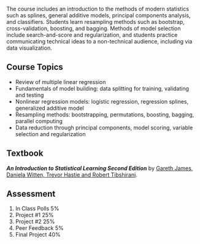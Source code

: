 The course includes an introduction to the methods of modern statistics such as splines, general additive models, principal components analysis, and classifiers. Students learn resampling methods such as bootstrap, cross-validation, boosting, and bagging. Methods of model selection include search-and-score and regularization, and students practice communicating technical ideas to a non-technical audience, including via data visualization.
## Course Topics
- Review of multiple linear regression
- Fundamentals of model building: data splitting for training, validating and testing
- Nonlinear regression models: logistic regression, regression splines, generalized additive model
- Resampling methods: bootstrapping, permutations, boosting, bagging, parallel computing
- Data reduction through principal components, model scoring, variable selection and regularization
## Textbook
***An Introduction to Statistical Learning Second Edition*** by <u>Gareth James, Daniela Witten, Trevor Hastie and Robert Tibshirani</u>.

## Assessment
1. In Class Polls 5%
2. Project #1 25%
3. Project #2 25%
4. Peer Feedback 5%
5. Final Project 40%